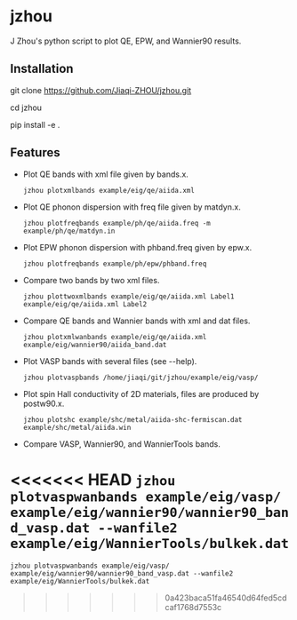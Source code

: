 # jzhou
J Zhou's python script to plot QE, EPW, and Wannier90 results. 

## Installation


git clone https://github.com/Jiaqi-ZHOU/jzhou.git

cd jzhou

pip install -e .

## Features

- Plot QE bands with xml file given by bands.x. 

  ```jzhou plotxmlbands example/eig/qe/aiida.xml```

- Plot QE phonon dispersion with freq file given by matdyn.x. 

  ```jzhou plotfreqbands example/ph/qe/aiida.freq -m example/ph/qe/matdyn.in```
- Plot EPW phonon dispersion with phband.freq given by epw.x.

  ```jzhou plotfreqbands example/ph/epw/phband.freq```

- Compare two bands by two xml files.

  ```jzhou plottwoxmlbands example/eig/qe/aiida.xml Label1 example/eig/qe/aiida.xml Label2```

- Compare QE bands and Wannier bands with xml and dat files. 

  ```jzhou plotxmlwanbands example/eig/qe/aiida.xml   example/eig/wannier90/aiida_band.dat```

- Plot VASP bands with several files (see --help).

  ```jzhou plotvaspbands /home/jiaqi/git/jzhou/example/eig/vasp/```
- Plot spin Hall conductivity of 2D materials, files are produced by postw90.x.

  ```jzhou plotshc example/shc/metal/aiida-shc-fermiscan.dat  example/shc/metal/aiida.win```

- Compare VASP, Wannier90, and WannierTools bands.

<<<<<<< HEAD
  ```jzhou plotvaspwanbands example/eig/vasp/ example/eig/wannier90/wannier90_band_vasp.dat --wanfile2 example/eig/WannierTools/bulkek.dat```
=======
  ```jzhou plotvaspwanbands example/eig/vasp/  example/eig/wannier90/wannier90_band_vasp.dat --wanfile2 example/eig/WannierTools/bulkek.dat```
>>>>>>> 0a423baca51fa46540d64fed5cdcaf1768d7553c
